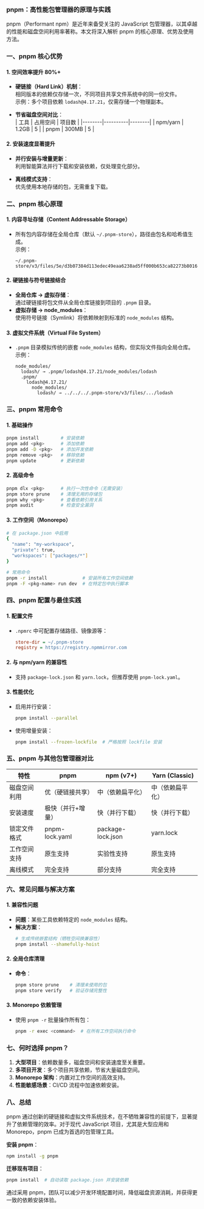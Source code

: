 ### pnpm：高性能包管理器的原理与实践

pnpm（Performant npm）是近年来备受关注的 JavaScript 包管理器，以其卓越的性能和磁盘空间利用率著称。本文将深入解析 pnpm 的核心原理、优势及使用方法。


### **一、pnpm 核心优势**
#### 1. **空间效率提升 80%+**
- **硬链接（Hard Link）机制**：  
  相同版本的依赖仅存储一次，不同项目共享文件系统中的同一份文件。  
  示例：多个项目依赖 `lodash@4.17.21`，仅需存储一个物理副本。

- **节省磁盘空间对比**：  
  | 工具   | 占用空间 | 项目数 |
  |--------|----------|--------|
  | npm/yarn | 1.2GB    | 5      |
  | pnpm   | 300MB    | 5      |

#### 2. **安装速度显著提升**
- **并行安装与增量更新**：  
  利用智能算法并行下载和安装依赖，仅处理变化部分。

- **离线模式支持**：  
  优先使用本地存储的包，无需重复下载。


### **二、pnpm 核心原理**
#### 1. **内容寻址存储（Content Addressable Storage）**
- 所有包内容存储在全局仓库（默认 `~/.pnpm-store`），路径由包名和哈希值生成。  
  示例：  
  ```
  ~/.pnpm-store/v3/files/5e/d3b07384d113edec49eaa6238ad5ff000b653ca82273b8016354a15710b
  ```

#### 2. **硬链接与符号链接结合**
- **全局仓库 → 虚拟存储**：  
  通过硬链接将包文件从全局仓库链接到项目的 `.pnpm` 目录。  
- **虚拟存储 → node_modules**：  
  使用符号链接（Symlink）将依赖映射到标准的 `node_modules` 结构。

#### 3. **虚拟文件系统（Virtual File System）**
- `.pnpm` 目录模拟传统的嵌套 `node_modules` 结构，但实际文件指向全局仓库。  
  示例：  
  ```
  node_modules/
    lodash/ → .pnpm/lodash@4.17.21/node_modules/lodash
    .pnpm/
      lodash@4.17.21/
        node_modules/
          lodash/ → ../../../.pnpm-store/v3/files/.../lodash
  ```


### **三、pnpm 常用命令**
#### 1. **基础操作**
```bash
pnpm install        # 安装依赖
pnpm add <pkg>      # 添加依赖
pnpm add -D <pkg>   # 添加开发依赖
pnpm remove <pkg>   # 移除依赖
pnpm update         # 更新依赖
```

#### 2. **高级命令**
```bash
pnpm dlx <pkg>      # 执行一次性命令（无需安装）
pnpm store prune    # 清理无用的存储包
pnpm why <pkg>      # 查看依赖引用关系
pnpm audit          # 检查安全漏洞
```

#### 3. **工作空间（Monorepo）**
```bash
# 在 package.json 中启用
{
  "name": "my-workspace",
  "private": true,
  "workspaces": ["packages/*"]
}

# 常用命令
pnpm -r install             # 安装所有工作空间依赖
pnpm -F <pkg-name> run dev  # 在特定包中执行脚本
```


### **四、pnpm 配置与最佳实践**
#### 1. **配置文件**
- `.npmrc` 中可配置存储路径、镜像源等：  
  ```ini
  store-dir = ~/.pnpm-store
  registry = https://registry.npmmirror.com
  ```

#### 2. **与 npm/yarn 的兼容性**
- 支持 `package-lock.json` 和 `yarn.lock`，但推荐使用 `pnpm-lock.yaml`。

#### 3. **性能优化**
- 启用并行安装：  
  ```bash
  pnpm install --parallel
  ```

- 使用增量安装：  
  ```bash
  pnpm install --frozen-lockfile  # 严格按照 lockfile 安装
  ```


### **五、pnpm 与其他包管理器对比**
| 特性               | pnpm                 | npm (v7+)            | Yarn (Classic)       |
|--------------------|----------------------|----------------------|----------------------|
| 磁盘空间利用       | 优（硬链接共享）     | 中（依赖扁平化）     | 中（依赖扁平化）     |
| 安装速度           | 极快（并行+增量）    | 快（并行下载）       | 快（并行下载）       |
| 锁定文件格式       | pnpm-lock.yaml       | package-lock.json    | yarn.lock            |
| 工作空间支持       | 原生支持             | 实验性支持           | 原生支持             |
| 离线模式           | 完全支持             | 部分支持             | 完全支持             |


### **六、常见问题与解决方案**
#### 1. **兼容性问题**
- **问题**：某些工具依赖特定的 `node_modules` 结构。  
- **解决方案**：  
  ```bash
  # 生成传统嵌套结构（牺牲空间换兼容性）
  pnpm install --shamefully-hoist
  ```

#### 2. **全局仓库清理**
- **命令**：  
  ```bash
  pnpm store prune    # 清理未使用的包
  pnpm store verify   # 验证存储完整性
  ```

#### 3. **Monorepo 依赖管理**
- 使用 `pnpm -r` 批量操作所有包：  
  ```bash
  pnpm -r exec <command>  # 在所有工作空间执行命令
  ```


### **七、何时选择 pnpm？**
1. **大型项目**：依赖数量多，磁盘空间和安装速度至关重要。  
2. **多项目开发**：多个项目共享依赖，节省大量磁盘空间。  
3. **Monorepo 架构**：内置对工作空间的高效支持。  
4. **性能敏感场景**：CI/CD 流程中加速依赖安装。


### **八、总结**
pnpm 通过创新的硬链接和虚拟文件系统技术，在不牺牲兼容性的前提下，显著提升了依赖管理的效率。对于现代 JavaScript 项目，尤其是大型应用和 Monorepo，pnpm 已成为首选的包管理工具。

**安装 pnpm**：  
```bash
npm install -g pnpm
```

**迁移现有项目**：  
```bash
pnpm install  # 自动读取 package.json 并安装依赖
```

通过采用 pnpm，团队可以减少开发环境配置时间，降低磁盘资源消耗，并获得更一致的依赖安装体验。